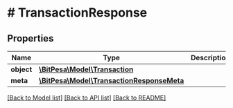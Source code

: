 # # TransactionResponse

## Properties

Name | Type | Description | Notes
------------ | ------------- | ------------- | -------------
**object** | [**\BitPesa\Model\Transaction**](Transaction.md) |  | [optional] 
**meta** | [**\BitPesa\Model\TransactionResponseMeta**](TransactionResponseMeta.md) |  | [optional] 

[[Back to Model list]](../../README.md#documentation-for-models) [[Back to API list]](../../README.md#documentation-for-api-endpoints) [[Back to README]](../../README.md)



